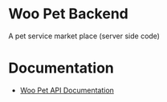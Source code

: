 # Woo Pet Backend
A pet service market place (server side code)

# Documentation
- [Woo Pet API Documentation](http://localhost:3000/api/docs)

